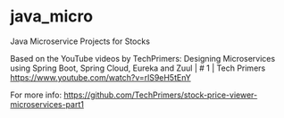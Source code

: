 # java_micro
Java Microservice Projects for Stocks

Based on the YouTube videos by TechPrimers:
Designing Microservices using Spring Boot, Spring Cloud, Eureka and Zuul | # 1 | Tech Primers
https://www.youtube.com/watch?v=rlS9eH5tEnY

For more info:
https://github.com/TechPrimers/stock-price-viewer-microservices-part1
